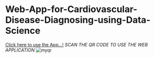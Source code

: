 # Web-App-for-Cardiovascular-Disease-Diagnosing-using-Data-Science



[Click here to use the App...!](https://deivanai-subramanian-web-app-for-cardiovascu-streamfinal-dwtdec.streamlit.app/)
*SCAN THE QR CODE TO USE THE WEB APPLICATION*
![myqr](https://github.com/Deivanai-Subramanian/Web-App-for-Cardiovascular-Diagnosing-Using-Data-Science/assets/86340024/cc9edbe3-1460-4e1c-8df1-e3827a9601b9)
